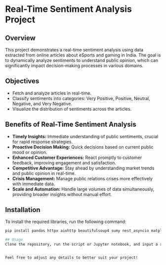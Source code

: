 # Real-Time Sentiment Analysis Project

## Overview

This project demonstrates a real-time sentiment analysis using data extracted from online articles about eSports and gaming in India. The goal is to dynamically analyze sentiments to understand public opinion, which can significantly impact decision-making processes in various domains.

## Objectives

- Fetch and analyze articles in real-time.
- Classify sentiments into categories: Very Positive, Positive, Neutral, Negative, and Very Negative.
- Visualize the distribution of sentiments across the articles.

## Benefits of Real-Time Sentiment Analysis

- **Timely Insights:** Immediate understanding of public sentiments, crucial for rapid response strategies.
- **Proactive Decision Making:** Quick decisions based on current public mood or opinion.
- **Enhanced Customer Experiences:** React promptly to customer feedback, improving engagement and satisfaction.
- **Competitive Advantage:** Stay ahead by understanding market trends and public opinion in real-time.
- **Crisis Management:** Manage public relations crises more effectively with immediate data.
- **Scale and Automation:** Handle large volumes of data simultaneously, providing broader insights without manual effort.

## Installation

To install the required libraries, run the following command:

```bash
pip install pandas httpx aiohttp beautifulsoup4 sumy nest_asyncio matplotlib seaborn nltk spacy gensim google textblob

## Usage
Clone the repository, run the script or Jupyter notebook, and input a search query to fetch articles and visualize sentiment distribution.


Feel free to adjust any details to better suit your project!


